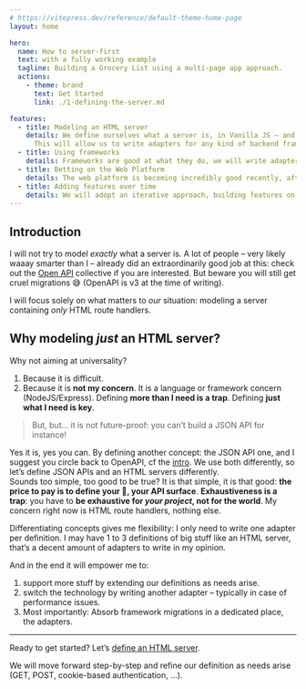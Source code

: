 ```yaml
---
# https://vitepress.dev/reference/default-theme-home-page
layout: home

hero:
  name: How to server-first
  text: with a fully working example
  tagline: Building a Grocery List using a multi-page app approach.
  actions:
    - theme: brand
      text: Get Started
      link: ./1-defining-the-server.md

features:
  - title: Modeling an HTML server
    details: We define ourselves what a server is, in Vanilla JS – and TS.
      This will allow us to write adapters for any kind of backend framework.
  - title: Using frameworks
    details: Frameworks are good at what they do, we will write adapters to pipe our server matching <em>our</em> definition into a framework adapter. Namely Express, h3 and Hapi to showcase very different frameworks.
  - title: Betting on the Web Platform
    details: The web platform is becoming incredibly good recently, after big updates in the EcmaScript world, now it’s HTML/CSS’s turn to gain a lot of features like CSS nesting, popover API and more.
  - title: Adding features over time
    details: We will adopt an iterative approach, building features on top of other features.
---
```


## Introduction

I will not try to model _exactly_ what a server is. A lot of people – very likely waaay smarter than I – already did an extraordinarily good job at this: check out the [Open API](https://swagger.io/docs/) collective if you are interested. But beware you will still get cruel migrations 😅 (OpenAPI is v3 at the time of writing).

I will focus solely on what matters to _our_ situation: modeling a server containing _only_ HTML route handlers.

## Why modeling _just_ an HTML server?

Why not aiming at universality?

1. Because it is difficult.
2. Because it is **not my concern**. It is a language or framework concern (NodeJS/Express). Defining **more than I need is a trap**. Defining **just what I need is key**.

> But, but… it is not future-proof: you can’t build a JSON API for instance!

Yes it is, yes you can. By defining another concept: the JSON API one, and I suggest you circle back to OpenAPI, cf the [intro](#introduction). We use both differently, so let’s define JSON APIs and an HTML servers differently.<br>
Sounds too simple, too good to be true? It is that simple, it is that good: **the price to pay is to define your 💩, your API surface**. **Exhaustiveness is a trap**: you have to **be exhaustive for _your project_, not for the world**. My concern right now is HTML route handlers, nothing else.

Differentiating concepts gives me flexibility: I only need to write one adapter per definition. I may have 1 to 3 definitions of big stuff like an HTML server, that’s a decent amount of adapters to write in my opinion.

And in the end it will empower me to:

1. support more stuff by extending our definitions as needs arise.
2. switch the technology by writing another adapter – typically in case of performance issues.
3. Most importantly: Absorb framework migrations in a dedicated place, the adapters.

---

Ready to get started? Let’s [define an HTML server](./1-defining-the-server.html).

We will move forward step-by-step and refine our definition as needs arise (GET, POST, cookie-based authentication, …).
